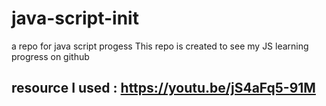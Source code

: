 # java-script-init
a repo for java script progess
This repo is created to see my JS learning progress on github
## resource I used : https://youtu.be/jS4aFq5-91M
